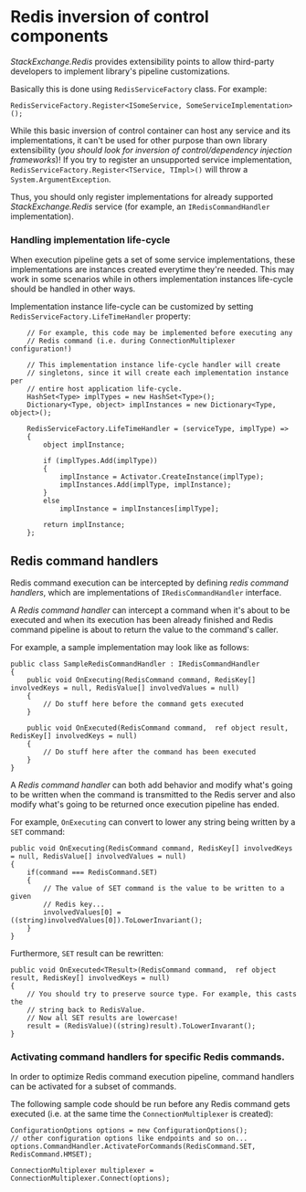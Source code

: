 # Redis inversion of control components

*StackExchange.Redis* provides extensibility points to allow third-party developers to implement library's pipeline customizations.

Basically this is done using `RedisServiceFactory` class. For example:

	RedisServiceFactory.Register<ISomeService, SomeServiceImplementation>();

While this basic inversion of control container can host any service and its implementations, it can't be used for other purpose than own library extensibility (*you should look for inversion of control/dependency injection frameworks*)! If you try to register an unsupported service implementation, `RedisServiceFactory.Register<TService, TImpl>()` will throw a `System.ArgumentException`. 

Thus, you should only register implementations for already supported *StackExchange.Redis* service (for example, an `IRedisCommandHandler` implementation).

### Handling implementation life-cycle

When execution pipeline gets a set of some service implementations, these implementations are instances created everytime they're needed. This may work in some scenarios while in others implementation instances life-cycle should be handled in other ways.

Implementation instance life-cycle can be customized by setting `RedisServiceFactory.LifeTimeHandler` property:

        // For example, this code may be implemented before executing any
        // Redis command (i.e. during ConnectionMultiplexer configuration!)

        // This implementation instance life-cycle handler will create 
        // singletons, since it will create each implementation instance per
        // entire host application life-cycle.
        HashSet<Type> implTypes = new HashSet<Type>();
        Dictionary<Type, object> implInstances = new Dictionary<Type, object>();

        RedisServiceFactory.LifeTimeHandler = (serviceType, implType) =>
        {
            object implInstance;

            if (implTypes.Add(implType))
            {
                implInstance = Activator.CreateInstance(implType);
                implInstances.Add(implType, implInstance);
            }
            else
                implInstance = implInstances[implType];

            return implInstance;
        };

## Redis command handlers

Redis command execution can be intercepted by defining *redis command handlers*, which are implementations of `IRedisCommandHandler` interface.

A *Redis command handler* can intercept a command when it's about to be executed and when its execution has been already finished and Redis command pipeline is about to return the value to the command's caller.

For example, a sample implementation may look like as follows:

	public class SampleRedisCommandHandler : IRedisCommandHandler
	{
		public void OnExecuting(RedisCommand command, RedisKey[] involvedKeys = null, RedisValue[] involvedValues = null)
		{
			// Do stuff here before the command gets executed
		}

		public void OnExecuted(RedisCommand command,  ref object result, RedisKey[] involvedKeys = null)
		{
			// Do stuff here after the command has been executed
		}
	}

A *Redis command handler* can both add behavior and modify what's going to be written when the command is transmitted to the Redis server and also modify what's going to be returned once execution pipeline has ended.

For example, `OnExecuting` can convert to lower any string being written by a `SET` command:

	public void OnExecuting(RedisCommand command, RedisKey[] involvedKeys = null, RedisValue[] involvedValues = null)
	{
		if(command === RedisCommand.SET)
		{
			// The value of SET command is the value to be written to a given
			// Redis key...
			involvedValues[0] = ((string)involvedValues[0]).ToLowerInvariant();
		}
	}

Furthermore, `SET` result can be rewritten:

	public void OnExecuted<TResult>(RedisCommand command,  ref object result, RedisKey[] involvedKeys = null)
	{
		// You should try to preserve source type. For example, this casts the
		// string back to RedisValue.
		// Now all SET results are lowercase!
		result = (RedisValue)((string)result).ToLowerInvarant();
	}

### Activating command handlers for specific Redis commands.

In order to optimize Redis command execution pipeline, command handlers can be activated for a subset of commands.

The following sample code should be run before any Redis command gets executed (i.e. at the same time the `ConnectionMultiplexer` is created):

	ConfigurationOptions options = new ConfigurationOptions();
	// other configuration options like endpoints and so on...
	options.CommandHandler.ActivateForCommands(RedisCommand.SET, RedisCommand.HMSET);
	
	ConnectionMultiplexer multiplexer = ConnectionMultiplexer.Connect(options);